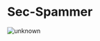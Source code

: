 # Sec-Spammer

![unknown](https://user-images.githubusercontent.com/108854756/178857846-10bc41ae-282d-4885-9f77-6b7a919d5d9a.png)
